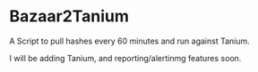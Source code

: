 # Bazaar2Tanium
A Script to pull hashes every 60 minutes and run against Tanium.

I will be adding Tanium, and reporting/alertinmg features soon.
